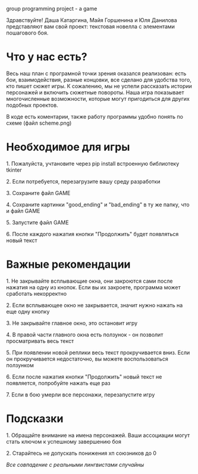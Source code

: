 group programming project - a game


Здравствуйте! Даша Катаргина, Майя Горшенина и Юля Данилова представляют вам свой проект: текстовая новелла с элементами пошагового боя.

<h1>Что у нас есть?</h1>
<p>Весь наш план с програмной точки зрения оказался реализован: есть бои, взаимодействия, разные концовки, все сделано для удобства того, кто пишет сюжет игры.
К сожалению, мы не успели рассказать истории персонажей и включить сюжетные повороты.
Наша игра показывает многочисленные возможности, которые могут пригодиться для других подобных проектов.</p>
<p>В коде есть коментарии, также работу программы удобно понять по схеме (файл scheme.png)</p>

<h1>Необходимое для игры</h1>
<p>1. Пожалуйста, учтановите через pip install встроенную библиотеку tkinter</p>
<p>2. Если потребуется, перезагрузите вашу среду разработки</p>
<p>3. Cохраните файл GAME</p>
<p>4. Сохраните картинки "good_ending" и "bad_ending" в ту же папку, что и файл GAME</p>
<p>5. Запустите файл GAME</p>
<p>6. После каждого нажатия кнопки "Продолжить" будет появляться новый текст</p>

<h1>Важные рекомендации</h1>
<p>1. Не закрывайте всплывающие окна, они закроются сами после нажатия на одну из кнопок. Если вы их закроете, программа может сработать некорректно</p>
<p>2. Если всплывающее окно не закрывается, значит нужно нажать на еще одну кнопку</p>
<p>3. Не закрывайте главное окно, это остановит игру</p>
<p>4. В правой части главного окна есть ползунок - он позволит просматривать весь текст</p>
<p>5. При появлении новой реплики весь текст прокручивается вниз. Если он прокручивается недостаточно, вы можете воспользоваться ползунком</p>
<p>6. Если после нажатия кнопки "Продолжить" новый текст не появляется, попробуйте нажать еще раз</p>
<p>7. Если в бою умерли все персонажи, перезапустите игру</p>

<h1>Подсказки</h1>
<p>1. Обращайте внимание на имена персонажей. Ваши ассоциации могут стать ключом к успешному завершению боя</p>
<p>2. Старайтесь не допускать понижения хп союзников до 0</p>
<p> </p>
<p> </p>
<p><i>Все совпадение с реальными лингвистами случайны</i></p>
